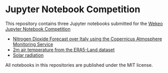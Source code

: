 # Jupyter Notebook Competition

This repository contains three Jupyter notebooks submitted for the [Wekeo Jupyter Notebook Competition](https://notebook.wekeo.eu/)

* [Nitrogen Dioxide Forecast over Italy using the Copernicus Atmosphere Monitoring Service](air_quality_forecasts.ipynb)  
* [2m air temperature from the ERA5-Land dataset](era5_temperature.ipynb)
* [Solar radiation](solar_radiation.ipynb)

All notebooks in this repositories are published under the MIT license.
 
